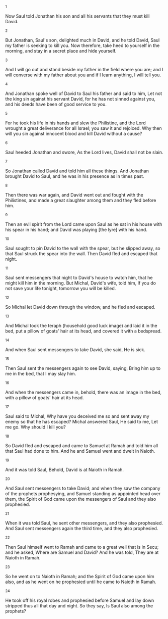 <sup>1</sup> 

Now Saul told Jonathan his son and all his servants that they must kill David. 

<sup>2</sup> 

But Jonathan, Saul's son, delighted much in David, and he told David, Saul my father is seeking to kill you. Now therefore, take heed to yourself in the morning, and stay in a secret place and hide yourself. 

<sup>3</sup> 

And I will go out and stand beside my father in the field where you are; and I will converse with my father about you and if I learn anything, I will tell you. 

<sup>4</sup> 

And Jonathan spoke well of David to Saul his father and said to him, Let not the king sin against his servant David, for he has not sinned against you, and his deeds have been of good service to you. 

<sup>5</sup> 

For he took his life in his hands and slew the Philistine, and the Lord wrought a great deliverance for all Israel; you saw it and rejoiced. Why then will you sin against innocent blood and kill David without a cause? 

<sup>6</sup> 

Saul heeded Jonathan and swore, As the Lord lives, David shall not be slain. 

<sup>7</sup> 

So Jonathan called David and told him all these things. And Jonathan brought David to Saul, and he was in his presence as in times past. 

<sup>8</sup> 

Then there was war again, and David went out and fought with the Philistines, and made a great slaughter among them and they fled before him. 

<sup>9</sup> 

Then an evil spirit from the Lord came upon Saul as he sat in his house with his spear in his hand; and David was playing [the lyre] with his hand. 

<sup>10</sup> 

Saul sought to pin David to the wall with the spear, but he slipped away, so that Saul struck the spear into the wall. Then David fled and escaped that night. 

<sup>11</sup> 

Saul sent messengers that night to David's house to watch him, that he might kill him in the morning. But Michal, David's wife, told him, If you do not save your life tonight, tomorrow you will be killed. 

<sup>12</sup> 

So Michal let David down through the window, and he fled and escaped. 

<sup>13</sup> 

And Michal took the teraph (household good luck image) and laid it in the bed, put a pillow of goats' hair at its head, and covered it with a bedspread. 

<sup>14</sup> 

And when Saul sent messengers to take David, she said, He is sick. 

<sup>15</sup> 

Then Saul sent the messengers again to see David, saying, Bring him up to me in the bed, that I may slay him. 

<sup>16</sup> 

And when the messengers came in, behold, there was an image in the bed, with a pillow of goats' hair at its head. 

<sup>17</sup> 

Saul said to Michal, Why have you deceived me so and sent away my enemy so that he has escaped? Michal answered Saul, He said to me, Let me go. Why should I kill you? 

<sup>18</sup> 

So David fled and escaped and came to Samuel at Ramah and told him all that Saul had done to him. And he and Samuel went and dwelt in Naioth. 

<sup>19</sup> 

And it was told Saul, Behold, David is at Naioth in Ramah. 

<sup>20</sup> 

And Saul sent messengers to take David; and when they saw the company of the prophets prophesying, and Samuel standing as appointed head over them, the Spirit of God came upon the messengers of Saul and they also prophesied. 

<sup>21</sup> 

When it was told Saul, he sent other messengers, and they also prophesied. And Saul sent messengers again the third time, and they also prophesied. 

<sup>22</sup> 

Then Saul himself went to Ramah and came to a great well that is in Secu; and he asked, Where are Samuel and David? And he was told, They are at Naioth in Ramah. 

<sup>23</sup> 

So he went on to Naioth in Ramah; and the Spirit of God came upon him also, and as he went on he prophesied until he came to Naioth in Ramah. 

<sup>24</sup> 

He took off his royal robes and prophesied before Samuel and lay down stripped thus all that day and night. So they say, Is Saul also among the prophets?